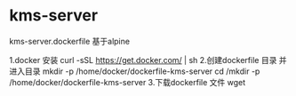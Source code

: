 # kms-server
kms-server.dockerfile 基于alpine

1.docker 安装
curl -sSL https://get.docker.com/ | sh
2.创建dockerfile 目录 并进入目录
mkdir -p /home/docker/dockerfile-kms-server cd /mkdir -p /home/docker/dockerfile-kms-server
3.下载dockerfile 文件
wget 

